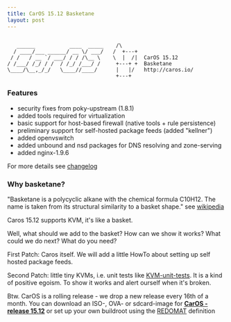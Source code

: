 ```yaml
---
title: CarOS 15.12 Basketane
layout: post
---
```



~~~
    
   ______           ____  _____    /\
  / ____/___ ______/ __ \/ ___/   /  +---+
 / /   / __ `/ ___/ / / /\__ \    \  |  /|  CarOS 15.12
/ /___/ /_/ / /  / /_/ /___/ /     +---+ +  Basketane
\____/\__,_/_/   \____//____/      |   |/   http://caros.io/
                                   +---+

~~~

### Features


* security fixes from poky-upstream (1.8.1)
* added tools required for virtualization
* basic support for host-based firewall (native tools + rule persistence)
* preliminary support for self-hosted package feeds (added "kellner")
* added openvswitch
* added unbound and nsd packages for DNS resolving and zone-serving
* added nginx-1.9.6

For more details see [changelog][4]

### Why basketane? 
 
"Basketane is a polycyclic alkane with the chemical
formula C10H12. The name is taken from its structural similarity to a basket
shape." see [wikipedia][1]
 
Caros 15.12 supports KVM, it's like a basket.
 
<!-- more -->
Well, what should we add to the basket? How can we show it works? What could
we do next? What do you need?
 
First Patch: Caros itself. We will add a little HowTo about setting up self hosted package
feeds.
 
Second Patch: little tiny KVMs, i.e. unit tests like
[KVM-unit-tests][2].
It is a kind of positive egoism. To show it works and alert ourself when it's
broken.

Btw. CarOS is a rolling release - we drop a new release every 16th of a month.
You can download an ISO-, OVA- or sdcard-image for [**CarOS - release 15.12**][3] or set up your own buildroot using the [REDOMAT][5] definition

[1]: https://en.wikipedia.org/wiki/Basketane
[2]: http://www.linux-kvm.org/page/KVM-unit-tests
[3]: https://github.com/carosio/caros-release/releases/tag/v15.12.1 
[4]: https://github.com/carosio/caros-release/blob/master/CHANGELOG.md
[5]: https://github.com/carosio/redomat
